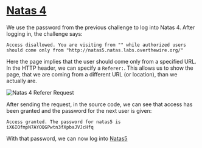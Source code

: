 # [Natas 4](http://overthewire.org/wargames/natas/natas4.html "Natas 4 Web Challenge Page")


We use the password from the previous challenge to log into Natas 4. After logging in, the challenge says:

`Access disallowed. You are visiting from "" while authorized users should come only from "http://natas5.natas.labs.overthewire.org/" `

Here the page implies that the user should come only from a specified URL. In the HTTP header, we can specify a `Referer:`. This allows us to show the page, that we are coming from a different URL (or location), than we actually are. 

![Natas 4 Referer Request](https://github.com/ProDigySML/Security-Writeups/blob/master/Natas%20Writeups/Natas4/Natas4RefererRequest.PNG "Natas 4 Referer Request")

After sending the request, in the source code, we can see that access has been granted and the password for the next user is given:

`Access granted. The password for natas5 is iX6IOfmpN7AYOQGPwtn3fXpbaJVJcHfq`

With that password, we can now log into [Natas5](https://github.com/ProDigySML/Security-Writeups/Natas/Natas5 "Natas 5")
